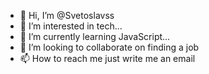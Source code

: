 - 👋 Hi, I’m @Svetoslavss
- 👀 I’m interested in tech...
- 🌱 I’m currently learning JavaScript...
- 💞️ I’m looking to collaborate on finding a job
- 📫 How to reach me just write me an email

<!---
Svetoslavss/Svetoslavss is a ✨ special ✨ repository because its `README.md` (this file) appears on your GitHub profile.
You can click the Preview link to take a look at your changes.
---
